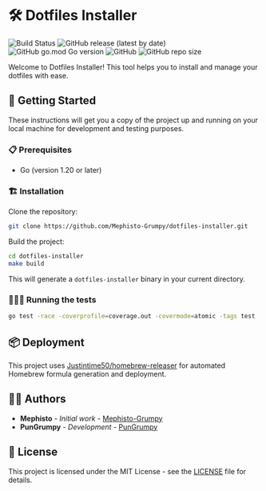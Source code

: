 # 🛠️ Dotfiles Installer

![Build Status](https://github.com/Mephisto-Grumpy/dotfiles-installer/actions/workflows/go.yml/badge.svg)
![GitHub release (latest by date)](https://img.shields.io/github/v/release/Mephisto-Grumpy/dotfiles-installer)
![GitHub go.mod Go version](https://img.shields.io/github/go-mod/go-version/Mephisto-Grumpy/dotfiles-installer)
![GitHub](https://img.shields.io/github/license/Mephisto-Grumpy/dotfiles-installer)
![GitHub repo size](https://img.shields.io/github/repo-size/Mephisto-Grumpy/dotfiles-installer)

Welcome to Dotfiles Installer! This tool helps you to install and manage your dotfiles with ease.

## 🚀 Getting Started

These instructions will get you a copy of the project up and running on your local machine for development and testing purposes.

### 📋 Prerequisites

- Go (version 1.20 or later)

### 🏗️ Installation

Clone the repository:

```bash
git clone https://github.com/Mephisto-Grumpy/dotfiles-installer.git
```

Build the project:

```bash
cd dotfiles-installer
make build
```

This will generate a `dotfiles-installer` binary in your current directory.

### 🏃🏻‍♂️ Running the tests

```bash
go test -race -coverprofile=coverage.out -covermode=atomic -tags test ./...
```

## 📦 Deployment

This project uses [Justintime50/homebrew-releaser](https://github.com/marketplace/actions/homebrew-releaser) for automated Homebrew formula generation and deployment.

## ✍🏻 Authors

- **Mephisto** - _Initial work_ - [Mephisto-Grumpy](https://github.com/Mephisto-Grumpy)
- **PunGrumpy** - _Development_ - [PunGrumpy](https://github.com/PunGrumpy)

## 📜 License

This project is licensed under the MIT License - see the [LICENSE](LICENSE) file for details.

